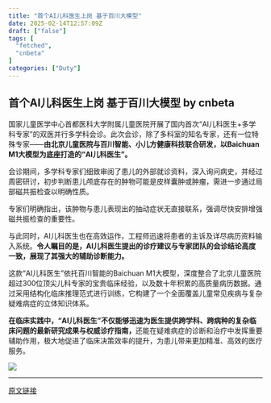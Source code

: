 ```yaml
---
title: "首个AI儿科医生上岗 基于百川大模型"
date: 2025-02-14T12:57:09Z
draft: ["false"]
tags: [
  "fetched",
  "cnbeta"
]
categories: ["Duty"]
---
```

首个AI儿科医生上岗 基于百川大模型 by cnbeta
------
<div style="margin-top:10px" class="content" id="artibody"><p>国家儿童医学中心首都医科大学附属儿童医院开展了国内首次“AI儿科医生+多学科专家”的双医并行多学科会诊。此次会诊，除了多科室的知名专家，还有一位特殊专家——<strong>由北京儿童医院与百川智能、小儿方健康科技联合研发，以Baichuan M1大模型为底座打造的“AI儿科医生”。</strong></p><div class="article-global"></div><p>会诊期间，多学科专家们细致审阅了患儿的外部就诊资料，深入询问病史，并经过周密研讨，初步判断患儿颅底存在的肿物可能是皮样囊肿或肿瘤，需进一步通过局部磁共振检查以明确性质。</p><p>专家们明确指出，该肿物与患儿表现出的抽动症状无直接联系，强调尽快安排增强磁共振检查的重要性。</p><p>与此同时，AI儿科医生也在高效运作，工程师迅速将患者的主诉及详尽病历资料输入系统。<strong>令人瞩目的是，AI儿科医生提出的诊疗建议与专家团队的会诊结论高度一致，展现了其强大的辅助诊断能力。</strong></p><p>这款“AI儿科医生”依托百川智能的Baichuan M1大模型，深度整合了北京儿童医院超过300位顶尖儿科专家的宝贵临床经验，以及数十年积累的高质量病历数据。通过采用结构化临床推理范式进行训练，它构建了一个全面覆盖儿童常见疾病与复杂疑难病症的立体知识体系。</p><p><strong>在临床实践中，“AI儿科医生”不仅能够迅速为医生提供跨学科、跨病种的复杂临床问题的最新研究成果与权威诊疗指南，</strong>还能在疑难病症的诊断和治疗中发挥重要辅助作用，极大地促进了临床决策效率的提升，为患儿带来更加精准、高效的医疗服务。</p><p><img src="https://static.cnbetacdn.com/article/2025/0214/e6798b718ee6e5e.png"></p></div>  
<hr>
<a href="https://m.cnbeta.com.tw/wap/view/1478782.htm",target="_blank" rel="noopener noreferrer">原文链接</a>
